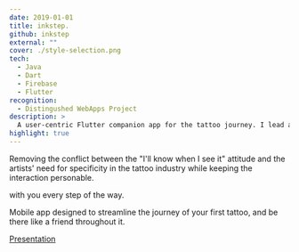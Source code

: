 ```yaml
---
date: 2019-01-01
title: inkstep.
github: inkstep
external: ""
cover: ./style-selection.png
tech:
  - Java
  - Dart
  - Firebase
  - Flutter
recognition:
  - Distingushed WebApps Project
description: >
  A user-centric Flutter companion app for the tattoo journey. I lead a small team, and together we focused on fulfilling a real need in the tattoo industry for specificity and clients need for comfort and visualisation.
highlight: true
---
```


Removing the conflict between the "I'll know when I see it" attitude and the artists' need for specificity in the tattoo industry while keeping the interaction personable.

with you every step of the way.

Mobile app designed to streamline the journey of your first tattoo, and be there like a friend throughout it.

[Presentation](https://docs.google.com/presentation/d/1opLx9JsFNvtbFvzewIrgcovOuTjsMMMpG0Z0BGvckRA/edit#slide=id.g584679832c_0_269)
